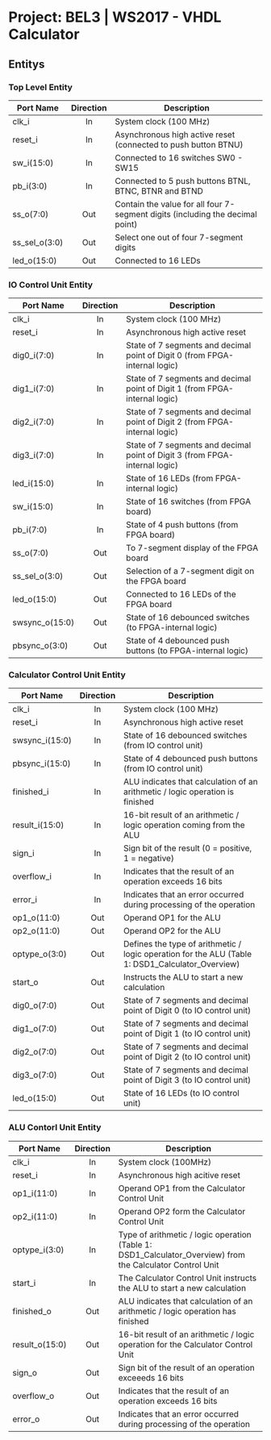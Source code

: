 # Project: BEL3 | WS2017 - VHDL Calculator

## Entitys
### Top Level Entity

| Port Name     | Direction | Description                                                                                                 |
| ------------- |:---------:| ----------------------------------------------------------------------------------------------------------- |
| clk_i         | In        | System clock (100 MHz)                                                                                      |
| reset_i       | In        | Asynchronous high active reset (connected to push button BTNU)                                              |
| sw_i(15:0)    | In        | Connected to 16 switches SW0 - SW15                                                                         |
| pb_i(3:0)     | In        | Connected to 5 push buttons BTNL, BTNC, BTNR and BTND                                                       |
| ss_o(7:0)     | Out       | Contain the value for all four 7-segment digits (including the decimal point)                               |
| ss_sel_o(3:0) | Out       | Select one out of four 7-segment digits                                                                     |
| led_o(15:0)   | Out       | Connected to 16 LEDs                                                                                        |

### IO Control Unit Entity

| Port Name      | Direction | Description                                                                                                |
| -------------- |:---------:| ---------------------------------------------------------------------------------------------------------- |
| clk_i          | In        | System clock (100 MHz)                                                                                     |
| reset_i        | In        | Asynchronous high active reset                                                                             |
| dig0_i(7:0)    | In        | State of 7 segments and decimal point of Digit 0 (from FPGA-internal logic)                                |
| dig1_i(7:0)    | In        | State of 7 segments and decimal point of Digit 1 (from FPGA-internal logic)                                |
| dig2_i(7:0)    | In        | State of 7 segments and decimal point of Digit 2 (from FPGA-internal logic)                                |
| dig3_i(7:0)    | In        | State of 7 segments and decimal point of Digit 3 (from FPGA-internal logic)                                |
| led_i(15:0)    | In        | State of 16 LEDs (from FPGA-internal logic)                                                                |
| sw_i(15:0)     | In        | State of 16 switches (from FPGA board)                                                                     |
| pb_i(7:0)      | In        | State of 4 push buttons (from FPGA board)                                                                  |
| ss_o(7:0)      | Out       | To 7-segment display of the FPGA board                                                                     |
| ss_sel_o(3:0)  | Out       | Selection of a 7-segment digit on the FPGA board                                                           |
| led_o(15:0)    | Out       | Connected to 16 LEDs of the FPGA board                                                                     |
| swsync_o(15:0) | Out       | State of 16 debounced switches (to FPGA-internal logic)                                                    |
| pbsync_o(3:0)  | Out       | State of 4 debounced push buttons (to FPGA-internal logic)                                                 |

### Calculator Control Unit Entity


| Port Name      | Direction | Description                                                                                                |
| -------------- |:---------:| ---------------------------------------------------------------------------------------------------------- |
| clk_i          | In        | System clock (100 MHz)                                                                                     |
| reset_i        | In        | Asynchronous high active reset                                                                             |
| swsync_i(15:0) | In        | State of 16 debounced switches (from IO control unit)                                                      |
| pbsync_i(15:0) | In        | State of 4 debounced push buttons (from IO control unit)                                                   |
| finished_i     | In        | ALU indicates that calculation of an arithmetic / logic operation is finished                              |
| result_i(15:0) | In        | 16-bit result of an arithmetic / logic operation coming from the ALU                                       |
| sign_i         | In        | Sign bit of the result (0 = positive, 1 = negative)                                                        |
| overflow_i     | In        | Indicates that the result of an operation exceeds 16 bits                                                  |
| error_i        | In        | Indicates that an error occurred during processing of the operation                                        |
| op1_o(11:0)    | Out       | Operand OP1 for the ALU                                                                                    |
| op2_o(11:0)    | Out       | Operand OP2 for the ALU                                                                                    |
| optype_o(3:0)  | Out       | Defines the type of arithmetic / logic operation for the ALU (Table 1: DSD1_Calculator_Overview)           |
| start_o        | Out       | Instructs the ALU to start a new calculation                                                               |
| dig0_o(7:0)    | Out       | State of 7 segments and decimal point of Digit 0 (to IO control unit)                                      |
| dig1_o(7:0)    | Out       | State of 7 segments and decimal point of Digit 1 (to IO control unit)                                      |
| dig2_o(7:0)    | Out       | State of 7 segments and decimal point of Digit 2 (to IO control unit)                                      |
| dig3_o(7:0)    | Out       | State of 7 segments and decimal point of Digit 3 (to IO control unit)                                      |
| led_o(15:0)    | Out       | State of 16 LEDs (to IO control unit)                                                                      |

### ALU Contorl Unit Entity

| Port Name      | Direction | Description                                                                                                |
| -------------- |:---------:| ---------------------------------------------------------------------------------------------------------- |
| clk_i          | In        | System clock (100MHz)                                                                                      |
| reset_i        | In        | Asynchronous high acitive reset                                                                            |
| op1_i(11:0)    | In        | Operand OP1 from the Calculator Control Unit                                                               |
| op2_i(11:0)    | In        | Operand OP2 form the Calculator Control Unit                                                               |
| optype_i(3:0)  | In        | Type of arithmetic / logic operation (Table 1: DSD1_Calculator_Overview) from the Calculator Control Unit  |
| start_i        | In        | The Calculator Control Unit instructs the ALU to start a new calculation                                   |
| finished_o     | Out       | ALU indicates that calculation of an arithmetic / logic operation has finished                             |
| result_o(15:0) | Out       | 16-bit result of an arithmetic / logic operation for the Calculator Control Unit                           |
| sign_o         | Out       | Sign bit of the result of an operation exceeeds 16 bits                                                    |
| overflow_o     | Out       | Indicates that the result of an operation exceeds 16 bits                                                  |
| error_o        | Out       | Indicates that an error occurred during processing of the operation                                        |
